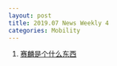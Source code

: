 ```yaml
---
layout: post
title: 2019.07 News Weekly 4
categories: Mobility
---
```


1. [赛麟是个什么东西](https://www.huxiu.com/article/309691.html)